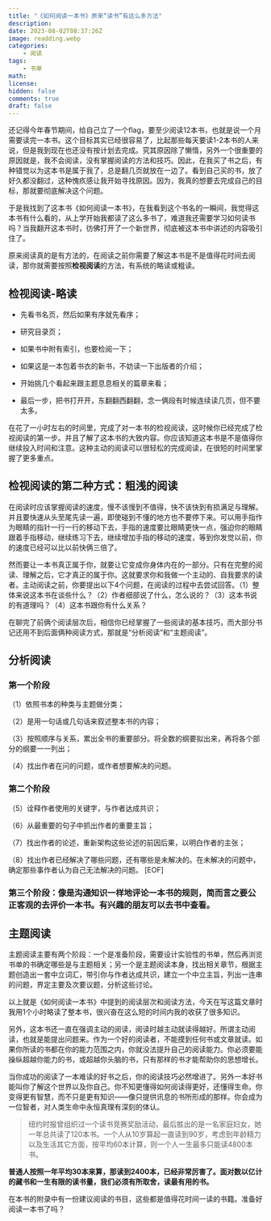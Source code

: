 ```yaml
---
title: "《如何阅读一本书》原来“读书”有这么多方法"
description: 
date: 2023-08-02T08:37:26Z
image: readding.webp
categories:
    - 阅读
tags:
    - 书单
math: 
license: 
hidden: false
comments: true
draft: false
---
```


还记得今年春节期间，给自己立了一个flag，要至少阅读12本书，也就是说一个月需要读完一本书。这个目标其实已经很容易了，比起那些每天要读1-2本书的人来说，但是我到现在也还没有按计划去完成。究其原因除了懒惰，另外一个很重要的原因就是，我不会阅读，没有掌握阅读的方法和技巧。因此，在我买了书之后，有种错觉以为这本书是属于我了，总是翻几页就放在一边了。看到自己买的书，放了好久都没翻过，这种愧疚感让我开始寻找原因。因为，我真的想要去完成自己的目标，那就要彻底解决这个问题。

于是我找到了这本书《如何阅读一本书》，在我看到这个书名的一瞬间，我觉得这本书有什么看的，从上学开始我都读了这么多书了，难道我还需要学习如何读书吗？当我翻开这本书时，彷佛打开了一个新世界，彻底被这本书中讲述的内容吸引住了。

原来阅读真的是有方法的，在阅读之前你需要了解这本书是不是值得花时间去阅读，那你就需要按照**检视阅读**的方法，有系统的略读或粗读。

## 检视阅读-略读

* 先看书名页，然后如果有序就先看序；

* 研究目录页；

* 如果书中附有索引，也要检阅一下；

* 如果这是一本包着书衣的新书，不妨读一下出版者的介绍；

* 开始挑几个看起来跟主题息息相关的篇章来看；

* 最后一步，把书打开开，东翻翻西翻翻，念一俩段有时候连续读几页，但不要太多。

在花了一小时左右的时间里，完成了对一本书的检视阅读，这时候你已经完成了检视阅读的第一步。并且了解了这本书的大致内容。你应该知道这本书是不是值得你继续投入时间和注意。这种主动的阅读可以很轻松的完成阅读，在很短的时间里掌握了更多重点。

## 检视阅读的第二种方式：粗浅的阅读

在阅读时应该掌握阅读的速度，慢不该慢到不值得，快不该快到有损满足与理解。并且要快速从头至尾先读一遍，即使碰到不懂的地方也不要停下来。可以用手指作为眼睛的指针一行一行的移动下去，手指的速度要比眼睛更快一点，强迫你的眼睛跟着手指移动，继续练习下去，继续增加手指的移动的速度，等到你发觉以前，你的速度已经可以比以前快俩三倍了。

然而要让一本书真正属于你，就要让它变成你身体内在的一部分。只有在完整的阅读、理解之后，它才真正的属于你。这就要求你和我做一个主动的、自我要求的读者。主动阅读之前，你要提出以下4个问题，在阅读的过程中去尝试回答。（1）整体来说这本书在谈些什么？（2）作者细部说了什么，怎么说的？（3）这本书说的有道理吗？（4）这本书跟你有什么关系？

在聊完了前俩个阅读层次后，相信你已经掌握了一些阅读的基本技巧，而大部分书记还用不到后面俩种阅读方式，那就是“分析阅读”和“主题阅读”。

## 分析阅读

### 第一个阶段

（1）依照书本的种类与主题做分类；

（2）是用一句话或几句话来叙述整本书的内容；

（3）按照顺序与关系，累出全书的重要部分。将全数的纲要拟出来，再将各个部分的纲要一一列出；

（4）找出作者在问的问题，或作者想要解决的问题。

### 第二个阶段

（5）诠释作者使用的关键字，与作者达成共识；

（6）从最重要的句子中抓出作者的重要主旨；

（7）找出作者的论述，重新架构这些论述的前因后果，以明白作者的主张；

（8）找出作者已经解决了哪些问题，还有哪些是未解决的。在未解决的问题中，确定那些事作者认为自己无法解决的问题。
[EOF]

### 第三个阶段：像是沟通知识一样地评论一本书的规则，简而言之要公正客观的去评价一本书。有兴趣的朋友可以去书中查看。

## 主题阅读

主题阅读主要有两个阶段：一个是准备阶段，需要设计实验性的书单，然后再浏览书单的书确定哪些是与主题相关；另一个是主题阅读本身，找出相关章节，根据主题创造出一套中立词汇，带引你与作者达成共识，建立一个中立主旨，列出一连串的问题，界定主要及次要议题，分析这些讨论。

以上就是《如何阅读一本书》中提到的阅读层次和阅读方法，今天在写这篇文章时我用1个小时略读了整本书，很兴奋在这么短的时间内我的收获了很多知识。

另外，这本书还一直在强调主动的阅读，阅读时越主动就读得越好。所谓主动阅读，也就是能提出问题来。作为一个好的阅读者，不能摸到任何书或文章就读。如果你所读的书都在你的能力范围之内，你就没法提升自己的阅读能力。你必须要能操纵超越你能力的书，或超越你头脑的书，只有那样的书才能帮助你的思想增长。

当你成功的阅读了一本难读的好书之后，你的阅读技巧必然增进了。另外一本好书能叫你了解这个世界以及你自己。你不知更懂得如何阅读得更好，还懂得生命。你变得更有智慧，而不只是更有知识——像只提供讯息的书所形成的那样。你会成为一位智者，对人类生命中永恒真理有深刻的体认。


> 纽约时报曾组织过一个读书竞赛奖励活动，最后胜出的是一名家庭妇女，她一年总共读了120本书。一个人从10岁算起一直读到90岁，考虑到年龄精力以及生活其它方面，按平均60本计算，则一个人一生最多只能读4800本书。

**普通人按照一年平均30本来算，那读到2400本，已经非常厉害了。面对数以亿计的藏书和一生有限的读书量，我们必须有所取舍，读最有用的书。**

在本书的附录中有一份建议阅读的书目，这些都是值得花时间一读的书籍。准备好阅读一本书了吗？